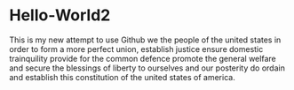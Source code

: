 # Hello-World2
This is my new attempt to use Github
we the people of the united states in order to form a more perfect union, establish justice ensure domestic trainquility provide for the common defence promote the general welfare and secure the blessings of liberty to ourselves and our posterity do ordain and establish this constitution of the united states of america.
